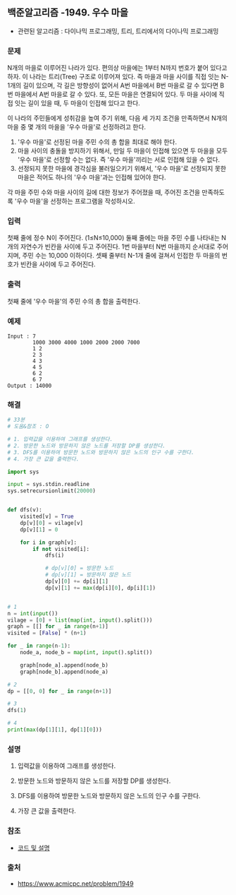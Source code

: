 ## 백준알고리즘 -1949. 우수 마을

- 관련된 알고리즘 : 다이나믹 프로그래밍, 트리, 트리에서의 다이나믹 프로그래밍

### 문제

N개의 마을로 이루어진 나라가 있다. 편의상 마을에는 1부터 N까지 번호가 붙어 있다고 하자. 이 나라는 트리(Tree) 구조로 이루어져 있다. 즉 마을과 마을 사이를 직접 잇는 N-1개의 길이 있으며, 각 길은 방향성이 없어서 A번 마을에서 B번 마을로 갈 수 있다면 B번 마을에서 A번 마을로 갈 수 있다. 또, 모든 마을은 연결되어 있다. 두 마을 사이에 직접 잇는 길이 있을 때, 두 마을이 인접해 있다고 한다.

이 나라의 주민들에게 성취감을 높여 주기 위해, 다음 세 가지 조건을 만족하면서 N개의 마을 중 몇 개의 마을을 '우수 마을'로 선정하려고 한다.

1. '우수 마을'로 선정된 마을 주민 수의 총 합을 최대로 해야 한다.
2. 마을 사이의 충돌을 방지하기 위해서, 만일 두 마을이 인접해 있으면 두 마을을 모두 '우수 마을'로 선정할 수는 없다. 즉 '우수 마을'끼리는 서로 인접해 있을 수 없다.
3. 선정되지 못한 마을에 경각심을 불러일으키기 위해서, '우수 마을'로 선정되지 못한 마을은 적어도 하나의 '우수 마을'과는 인접해 있어야 한다.

각 마을 주민 수와 마을 사이의 길에 대한 정보가 주어졌을 때, 주어진 조건을 만족하도록 '우수 마을'을 선정하는 프로그램을 작성하시오.

### 입력

첫째 줄에 정수 N이 주어진다. (1≤N≤10,000) 둘째 줄에는 마을 주민 수를 나타내는 N개의 자연수가 빈칸을 사이에 두고 주어진다. 1번 마을부터 N번 마을까지 순서대로 주어지며, 주민 수는 10,000 이하이다. 셋째 줄부터 N-1개 줄에 걸쳐서 인접한 두 마을의 번호가 빈칸을 사이에 두고 주어진다.

### 출력

첫째 줄에 '우수 마을'의 주민 수의 총 합을 출력한다.

### 예제

```
Input : 7
        1000 3000 4000 1000 2000 2000 7000
        1 2
        2 3
        4 3
        4 5
        6 2
        6 7
Output : 14000
```

### 해결

```python
# 33분
# 도움&참조 : O

# 1. 입력값을 이용하여 그래프를 생성한다.
# 2. 방문한 노드와 방문하지 않은 노드를 저장할 DP를 생성한다.
# 3. DFS를 이용하여 방문한 노드와 방문하지 않은 노드의 인구 수를 구한다.
# 4. 가장 큰 값을 출력한다.

import sys

input = sys.stdin.readline
sys.setrecursionlimit(20000)


def dfs(v):
    visited[v] = True
    dp[v][0] = vilage[v]
    dp[v][1] = 0

    for i in graph[v]:
        if not visited[i]:
            dfs(i)

            # dp[v][0] = 방문한 노드
            # dp[v][1] = 방문하지 않은 노드
            dp[v][0] += dp[i][1]
            dp[v][1] += max(dp[i][0], dp[i][1])


# 1
n = int(input())
vilage = [0] + list(map(int, input().split()))
graph = [[] for _ in range(n+1)]
visited = [False] * (n+1)

for _ in range(n-1):
    node_a, node_b = map(int, input().split())

    graph[node_a].append(node_b)
    graph[node_b].append(node_a)

# 2
dp = [[0, 0] for _ in range(n+1)]

# 3
dfs(1)

# 4
print(max(dp[1][1], dp[1][0]))
```

### 설명

1. 입력값을 이용하여 그래프를 생성한다.

2. 방문한 노드와 방문하지 않은 노드를 저장할 DP를 생성한다.

3. DFS를 이용하여 방문한 노드와 방문하지 않은 노드의 인구 수를 구한다.

4. 가장 큰 값을 출력한다.

### 참조

- [코드 및 설명](https://developmentdiary.tistory.com/454)

### 출처

- https://www.acmicpc.net/problem/1949
